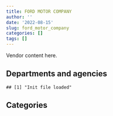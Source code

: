 ```yaml
---
title: FORD MOTOR COMPANY
author: ''
date: '2022-08-15'
slug: ford_motor_company
categories: []
tags: []
---
```


<script src="/rmarkdown-libs/htmlwidgets/htmlwidgets.js"></script>
<link href="/rmarkdown-libs/datatables-css/datatables-crosstalk.css" rel="stylesheet" />
<script src="/rmarkdown-libs/datatables-binding/datatables.js"></script>
<script src="/rmarkdown-libs/jquery/jquery-3.6.0.min.js"></script>
<link href="/rmarkdown-libs/dt-core-bootstrap/css/dataTables.bootstrap.min.css" rel="stylesheet" />
<link href="/rmarkdown-libs/dt-core-bootstrap/css/dataTables.bootstrap.extra.css" rel="stylesheet" />
<script src="/rmarkdown-libs/dt-core-bootstrap/js/jquery.dataTables.min.js"></script>
<script src="/rmarkdown-libs/dt-core-bootstrap/js/dataTables.bootstrap.min.js"></script>
<link href="/rmarkdown-libs/crosstalk/css/crosstalk.min.css" rel="stylesheet" />
<script src="/rmarkdown-libs/crosstalk/js/crosstalk.min.js"></script>
<script src="/rmarkdown-libs/htmlwidgets/htmlwidgets.js"></script>
<link href="/rmarkdown-libs/datatables-css/datatables-crosstalk.css" rel="stylesheet" />
<script src="/rmarkdown-libs/datatables-binding/datatables.js"></script>
<script src="/rmarkdown-libs/jquery/jquery-3.6.0.min.js"></script>
<link href="/rmarkdown-libs/dt-core-bootstrap/css/dataTables.bootstrap.min.css" rel="stylesheet" />
<link href="/rmarkdown-libs/dt-core-bootstrap/css/dataTables.bootstrap.extra.css" rel="stylesheet" />
<script src="/rmarkdown-libs/dt-core-bootstrap/js/jquery.dataTables.min.js"></script>
<script src="/rmarkdown-libs/dt-core-bootstrap/js/dataTables.bootstrap.min.js"></script>
<link href="/rmarkdown-libs/crosstalk/css/crosstalk.min.css" rel="stylesheet" />
<script src="/rmarkdown-libs/crosstalk/js/crosstalk.min.js"></script>

Vendor content here.

## Departments and agencies

    ## [1] "Init file loaded"

<div id="htmlwidget-1" style="width:100%;height:auto;" class="datatables html-widget"></div>
<script type="application/json" data-for="htmlwidget-1">{"x":{"style":"bootstrap","filter":"none","vertical":false,"data":[["<a href=\"/departments/aafc-aac/\">Agriculture and Agri-Food Canada | Agriculture et Agroalimentaire Canada<\/a>","<a href=\"/departments/aandc-aadnc/\">Crown-Indigenous Relations and Northern Affairs Canada | Relations Couronne-Autochtones et Affaires du Nord Canada<\/a>","<a href=\"/departments/cbsa-asfc/\">Canada Border Services Agency | Agence des services frontaliers du Canada<\/a>","<a href=\"/departments/cfia-acia/\">Canadian Food Inspection Agency | Agence canadienne d'inspection des aliments<\/a>","<a href=\"/departments/cihr-irsc/\">Canadian Institutes of Health Research | Instituts de recherche en santé du Canada<\/a>","<a href=\"/departments/cnsc-ccsn/\">Canadian Nuclear Safety Commission | Commission canadienne de sûreté nucléaire<\/a>","<a href=\"/departments/cra-arc/\">Canada Revenue Agency | Agence du revenu du Canada<\/a>","<a href=\"/departments/csa-asc/\">Canadian Space Agency | Agence spatiale canadienne<\/a>","<a href=\"/departments/csc-scc/\">Correctional Service of Canada | Service correctionnel du Canada<\/a>","<a href=\"/departments/cta-otc/\">Canadian Transportation Agency | Office des transports du Canada<\/a>","<a href=\"/departments/dfatd-maecd/\">Global Affairs Canada | Affaires mondiales Canada<\/a>","<a href=\"/departments/dfo-mpo/\">Fisheries and Oceans Canada | Pêches et Océans Canada<\/a>","<a href=\"/departments/dnd-mdn/\">National Defence | Défense nationale<\/a>","<a href=\"/departments/ec/\">Environment and Climate Change Canada | Environnement et Changement climatique Canada<\/a>","<a href=\"/departments/esdc-edsc/\">Employment and Social Development Canada | Emploi et Développement social Canada<\/a>","<a href=\"/departments/fin/\">Department of Finance Canada | Ministère des Finances Canada<\/a>","<a href=\"/departments/hc-sc/\">Health Canada | Santé Canada<\/a>","<a href=\"/departments/ic/\">Innovation, Science and Economic Development Canada | Innovation, Sciences et Développement économique Canada<\/a>","<a href=\"/departments/isc-sac/\">Indigenous Services Canada | Services aux Autochtones Canada<\/a>","<a href=\"/departments/nbc-ccbn/\">The National Battlefields Commission | Commission des champs de bataille nationaux<\/a>","<a href=\"/departments/nrc-cnrc/\">National Research Council Canada | Conseil national de recherches Canada<\/a>","<a href=\"/departments/nrcan-rncan/\">Natural Resources Canada | Ressources naturelles Canada<\/a>","<a href=\"/departments/ocol-clo/\">Office of the Commissioner of Official Languages | Commissariat aux langues officielles<\/a>","<a href=\"/departments/pbc-clcc/\">Parole Board of Canada | Commission des libérations conditionnelles du Canada<\/a>","<a href=\"/departments/pc/\">Parks Canada | Parcs Canada<\/a>","<a href=\"/departments/pch/\">Canadian Heritage | Patrimoine canadien<\/a>","<a href=\"/departments/pco-bcp/\">Privy Council Office | Bureau du Conseil privé<\/a>","<a href=\"/departments/phac-aspc/\">Public Health Agency of Canada | Agence de la santé publique du Canada<\/a>","<a href=\"/departments/ps-sp/\">Public Safety Canada | Sécurité publique Canada<\/a>","<a href=\"/departments/pwgsc-tpsgc/\">Public Services and Procurement Canada | Services publics et Approvisionnement Canada<\/a>","<a href=\"/departments/rcmp-grc/\">Royal Canadian Mounted Police | Gendarmerie royale du Canada<\/a>","<a href=\"/departments/ssc-spc/\">Shared Services Canada | Services partagés Canada<\/a>","<a href=\"/departments/tbs-sct/\">Treasury Board of Canada Secretariat | Secrétariat du Conseil du Trésor du Canada<\/a>","<a href=\"/departments/tc/\">Transport Canada | Transports Canada<\/a>","<a href=\"/departments/tsb-bst/\">Transportation Safety Board of Canada | Bureau de la sécurité des transports du Canada<\/a>","<a href=\"/departments/vac-acc/\">Veterans Affairs Canada | Anciens Combattants Canada<\/a>"],["$   732,185.49","$    69,797.33","$    36,602.96","$    32,783.10",null,null,null,"$    36,588.30","$ 3,498,140.43",null,"$    52,209.77","$ 2,839,877.03","$17,383,662.03","$   247,051.25","$    31,406.55",null,"$   169,758.19",null,null,"$    62,092.10",null,"$   181,240.43","$    32,084.85",null,"$ 1,241,836.47","$    63,957.20",null,"$    59,690.92",null,"$   208,479.46","$39,529,011.08",null,null,"$   243,829.84",null,null],["$   777,471.77",null,"$ 1,459,866.40","$   140,692.10","$    34,255.00","$    34,722.08",null,null,"$ 3,440,200.29",null,"$    45,923.00","$ 2,008,226.46","$10,349,991.92",null,"$   110,429.70",null,"$   118,398.70",null,null,"$    54,525.90","$    97,380.36","$   303,235.41",null,null,"$ 1,398,392.02",null,"$    96,844.40",null,null,"$    45,063.90","$31,357,992.02","$     4,379.78",null,"$   410,536.69","$   100,271.59",null],["$ 1,405,416.17","$    52,821.30","$ 2,436,039.39","$   466,862.31",null,"$    76,243.96","$    84,410.15","$    29,020.95","$ 4,175,642.50",null,null,"$ 5,535,589.79","$12,293,544.52","$ 1,126,308.79","$   118,354.35","$    39,389.54","$   186,993.59","$    99,831.71","$   749,120.37","$       463.00","$   210,234.24","$    36,640.80",null,"$   128,305.80","$ 2,365,992.45",null,null,null,"$     3,000.49","$   318,780.77","$31,020,602.49","$   209,711.90","$     9,785.02","$   100,604.10","$    72,241.25","$    75,583.44"],["$ 1,464,847.69",null,"$ 2,312,845.88","$    42,365.29",null,null,null,null,"$ 4,497,104.17","$     5,570.71","$   200,678.71","$ 3,387,995.60","$11,871,858.91","$   558,087.81",null,null,"$     7,280.29",null,"$    77,484.23",null,"$    40,328.57","$    96,872.74",null,"$    94,884.30","$ 1,006,851.10","$    51,263.10","$   240,436.88",null,"$    52,151.42","$   294,867.48","$44,319,004.09",null,"$    45,366.89","$    72,460.50",null,null]],"container":"<table class=\"table table-striped table-hover row-border order-column display\">\n  <thead>\n    <tr>\n      <th>Department<\/th>\n      <th>2017-2018<\/th>\n      <th>2018-2019<\/th>\n      <th>2019-2020<\/th>\n      <th>2020-2021<\/th>\n    <\/tr>\n  <\/thead>\n<\/table>","options":{"order":[[4,"desc"]],"pageLength":10,"autoWidth":true,"columnDefs":[],"orderClasses":false}},"evals":[],"jsHooks":[]}</script>

## Categories

<div id="htmlwidget-2" style="width:100%;height:auto;" class="datatables html-widget"></div>
<script type="application/json" data-for="htmlwidget-2">{"x":{"style":"bootstrap","filter":"none","vertical":false,"data":[["<a href=\"/categories/11_defence/\">11_defence<\/a>","<a href=\"/categories/2_professional_services/\">2_professional_services<\/a>","<a href=\"/categories/5_transportation_and_logistics/\">5_transportation_and_logistics<\/a>","<a href=\"/categories/6_industrial_products_and_services/\">6_industrial_products_and_services<\/a>"],["$17,383,662.03","$    44,591.40","$49,226,453.64","$    97,577.72"],["$10,245,432.92",null,"$42,038,807.58","$   104,559.00"],["$12,293,544.52","$    55,953.28","$51,078,037.33",null],["$11,871,858.91","$       717.35","$58,868,030.09",null]],"container":"<table class=\"table table-striped table-hover row-border order-column display\">\n  <thead>\n    <tr>\n      <th>Category<\/th>\n      <th>2017-2018<\/th>\n      <th>2018-2019<\/th>\n      <th>2019-2020<\/th>\n      <th>2020-2021<\/th>\n    <\/tr>\n  <\/thead>\n<\/table>","options":{"order":[[4,"desc"]],"pageLength":20,"autoWidth":true,"columnDefs":[],"orderClasses":false,"lengthMenu":[10,20,25,50,100]}},"evals":[],"jsHooks":[]}</script>
